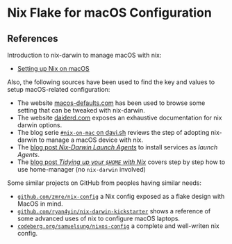 # Nix Flake for macOS Configuration

## References

Introduction to nix-darwin to manage macOS with nix:

- [Setting up Nix on macOS](https://nixcademy.com/posts/nix-on-macos/)

Also, the following sources have been used to find the key and values to setup macOS-related configuration:

- The website [macos-defaults.com](https://macos-defaults.com) has been used to browse some setting that can be tweaked with nix-darwin.
- The website [daiderd.com](https://daiderd.com/nix-darwin/manual/index.html) exposes an exhaustive documentation for nix darwin options.
- The blog serie [`#nix-on-mac` on davi.sh](https://davi.sh/blog/tags/nix-on-mac/) reviews the step of adopting nix-darwin to manage a macOS device with nix.
- The [blog post *Nix-Darwin Launch Agents*](https://www.danielcorin.com/til/nix-darwin/launch-agents/) to install services as *launch Agents*.
- The [blog post *Tidying up your `$HOME` with Nix*](https://juliu.is/tidying-your-home-with-nix/) covers step by step how to use home-manager (no `nix-darwin` involved)

Some similar projects on GitHub from peoples having similar needs:

- [`github.com/zmre/nix-config`](https://github.com/zmre/nix-config) a Nix config exposed as a flake design with MacOS in mind.
- [`github.com/ryan4yin/nix-darwin-kickstarter`](https://github.com/ryan4yin/nix-darwin-kickstarter) shows a reference of some advanced uses of nix to configure macOS laptops.
- [`codeberg.org/samuelsung/nixos-config`](https://codeberg.org/samuelsung/nixos-config) a complete and well-writen nix config.
